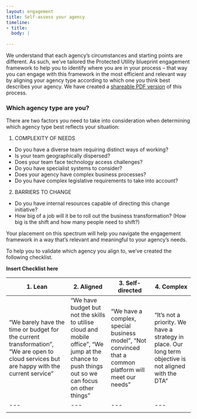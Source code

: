 ```yaml
--- 
layout: engagement
title: Self-assess your agency
timeline: 
- title:
  body: | 
  
--- 
```


We understand that each agency’s circumstances and starting points are different. As such, we’ve tailored the Protected Utility blueprint engagement framework to help you to identify where you are in your process – that way you can engage with this framework in the most efficient and relevant way by aligning your agency type according to which one you think best describes your agency.
We have created a [shareable PDF version](/assets/files/pdf/dta-pub-technology-maturity-assessment-toolkit.pdf) of this process. 

### Which agency type are you?

There are two factors you need to take into consideration when determining which agency type best reflects your situation: 

1. COMPLEXITY OF NEEDS 
 - Do you have a diverse team requiring distinct ways of working? 
 - Is your team geographically dispersed?
 - Does your team face technology access challenges?
 - Do you have specialist systems to consider?
 - Does your agency have complex business processes?
 - Do you have complex legislative requirements to take into account?
2. BARRIERS TO CHANGE
 - Do you have internal resources capable of directing this change initiative?
 - How big of a job will it be to roll out the business transformation? (How big is the shift and how many people need to shift?)

Your placement on this spectrum will help you navigate the engagement framework in a way that’s relevant and meaningful to your agency’s needs. 

To help you to validate which agency you align to, we’ve created the following checklist.


**Insert Checklist here**

|1. Lean|2. Aligned|3. Self-directed|4. Complex|
|---|---|---|---|
| “We barely have the time or budget for the current transformation”, “We are open to cloud services but are happy with the current service” | “We have budget but not the skills to utilise cloud and mobile office”, “We jump at the chance to push things out so we can focus on other things” | “We have a complex, special business model”, “Not convinced that a common platform will meet our needs” | “It’s not a priority. We have a strategy in place. Our long term objective is not aligned with the DTA” |
|---|---|---|---|
|   |   |   |   |